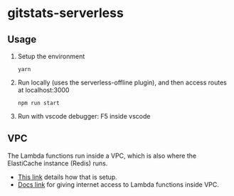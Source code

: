# gitstats-serverless

## Usage

1.  Setup the environment

    ```
    yarn
    ```

2.  Run locally (uses the serverless-offline plugin), and then access routes at localhost:3000

    ```
    npm run start
    ```

3.  Run with vscode debugger: F5 inside vscode

## VPC

The Lambda functions run inside a VPC, which is also where the ElastiCache instance (Redis) runs.

- [This link](https://causecode.com/serverless-with-aws-elasticache/) details how that is setup.
- [Docs link](https://aws.amazon.com/premiumsupport/knowledge-center/internet-access-lambda-function/) for giving internet access to Lambda functions inside VPC.
